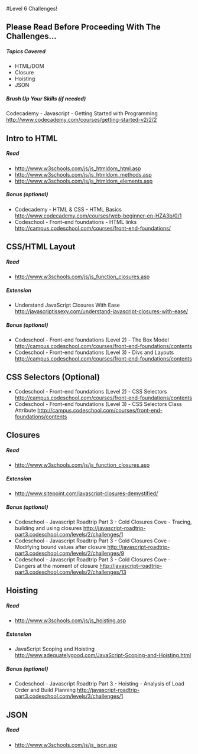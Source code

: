 #Level 6 Challenges!

## Please Read Before Proceeding With The Challenges...

##### Topics Covered

- HTML/DOM
- Closure
- Hoisting
- JSON

##### Brush Up Your Skills (if needed)
Codecademy - Javascript - Getting Started with Programming
<http://www.codecademy.com/courses/getting-started-v2/2/2>

## Intro to HTML

##### Read
- <http://www.w3schools.com/js/js_htmldom_html.asp>
- <http://www.w3schools.com/js/js_htmldom_methods.asp>
- <http://www.w3schools.com/js/js_htmldom_elements.asp>

##### Bonus (optional)
- Codecademy - HTML & CSS - HTML Basics
<http://www.codecademy.com/courses/web-beginner-en-HZA3b/0/1>
- Codeschool - Front-end foundations - HTML links
<http://campus.codeschool.com/courses/front-end-foundations/>

## CSS/HTML Layout

##### Read
- <http://www.w3schools.com/js/js_function_closures.asp>

##### Extension

- Understand JavaScript Closures With Ease
<http://javascriptissexy.com/understand-javascript-closures-with-ease/>

##### Bonus (optional)

- Codeschool - Front-end foundations (Level 2) - The Box Model
<http://campus.codeschool.com/courses/front-end-foundations/contents>
- Codeschool - Front-end foundations (Level 3) - Divs and Layouts
<http://campus.codeschool.com/courses/front-end-foundations/contents>

## CSS Selectors (Optional)

- Codeschool - Front-end foundations (Level 2) - CSS Selectors
<http://campus.codeschool.com/courses/front-end-foundations/contents>
- Codeschool - Front-end foundations (Level 3) - CSS Selectors Class Attribute
<http://campus.codeschool.com/courses/front-end-foundations/contents>

## Closures

##### Read
- <http://www.w3schools.com/js/js_function_closures.asp>

##### Extension
- <http://www.sitepoint.com/javascript-closures-demystified/>

##### Bonus (optional)
- Codeschool - Javascript Roadtrip Part 3 - Cold Closures Cove - Tracing, building and using closures
<http://javascript-roadtrip-part3.codeschool.com/levels/2/challenges/1>
- Codeschool - Javascript Roadtrip Part 3 - Cold Closures Cove - Modifying bound values after closure
<http://javascript-roadtrip-part3.codeschool.com/levels/2/challenges/9>
- Codeschool - Javascript Roadtrip Part 3 - Cold Closures Cove - Dangers at the moment of closure
<http://javascript-roadtrip-part3.codeschool.com/levels/2/challenges/13>

## Hoisting

##### Read
- <http://www.w3schools.com/js/js_hoisting.asp>

##### Extension

- JavaScript Scoping and Hoisting
<http://www.adequatelygood.com/JavaScript-Scoping-and-Hoisting.html>

##### Bonus (optional)

- Codeschool - Javascript Roadtrip Part 3 - Hoisting - Analysis of Load Order and Build Planning
<http://javascript-roadtrip-part3.codeschool.com/levels/3/challenges/1>

## JSON

##### Read
- <http://www.w3schools.com/js/js_json.asp>
